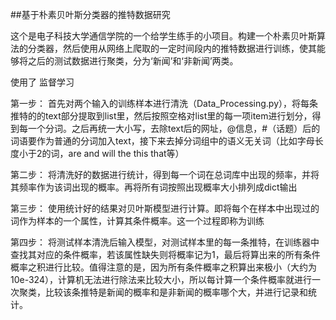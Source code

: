 ##基于朴素贝叶斯分类器的推特数据研究

这个是电子科技大学通信学院的一个给学生练手的小项目。构建一个朴素贝叶斯算法的分类器，然后使用从网络上爬取的一定时间段内的推特数据进行训练，使其能够将之后的测试数据进行聚类，分为‘新闻’和‘非新闻’两类。

使用了 监督学习

第一步：
首先对两个输入的训练样本进行清洗（Data_Processing.py），将每条推特的的text部分提取到list里，然后按照空格对list里的每一项item进行划分，得到每一个分词。之后再统一大小写，去除text后的网址，@信息，#（话题）后的词语要作为普通的分词加入text，接下来去掉分词组中的语义无关词（比如字母长度小于2的词，are and will the this that等）

第二步：
将清洗好的数据进行统计，得到每一个词在总词库中出现的频率，并将其频率作为该词出现的概率。再将所有词按照出现概率大小排列成dict输出

第三步：
使用统计好的结果对贝叶斯模型进行计算。即将每个在样本中出现过的词作为样本的一个属性，计算其条件概率。这一个过程即称为训练

第四步：
将测试样本清洗后输入模型，对测试样本里的每一条推特，在训练器中查找其对应的条件概率，若该属性缺失则将概率记为1，最后将算出来的所有条件概率之积进行比较。值得注意的是，因为所有条件概率之积算出来极小（大约为10e-324），计算机无法进行除法来比较大小，所以每计算一个条件概率就进行一次聚类，比较该条推特是新闻的概率和是非新闻的概率哪个大，并进行记录和统计。